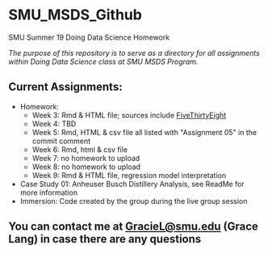 # SMU_MSDS_Github   
SMU Summer 19 Doing Data Science Homework 

*The purpose of this repository is to serve as a directory for all assignments within Doing Data Science class at SMU MSDS Program.*

## **Current Assignments:**
  * Homework:
     * Week 3: Rmd & HTML file; sources include [FiveThirtyEight](https://github.com/rudeboybert/fivethirtyeight)
     * Week 4: TBD
     * Week 5: Rmd, HTML & csv file all listed with "Assignment 05" in the commit comment
     * Week 6: Rmd, html & csv file
     * Week 7: no homework to upload
     * Week 8: no homework to upload
     * Week 9: Rmd & HTML file, regression model interpretation
  * Case Study 01: Anheuser Busch Distillery Analysis, see ReadMe for more information
  * Immersion: Code created by the group during the live group session
  
## You can contact me at GracieL@smu.edu (Grace Lang) in case there are any questions
